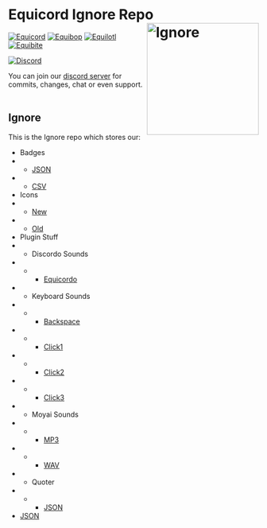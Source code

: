 # Equicord Ignore Repo [<img src="https://avatars.githubusercontent.com/u/150590884" width="225" align="right" alt="Ignore">](https://github.com/Equicord/Ignore)

[![Equicord](https://img.shields.io/badge/Equicord-green?style=flat)](https://github.com/Equicord/Equicord)
[![Equibop](https://img.shields.io/badge/Equibop-green?style=flat)](https://github.com/Equicord/Equibop)
[![Equilotl](https://img.shields.io/badge/Equilotl-green?style=flat)](https://github.com/Equicord/Equilotl)
[![Equibite](https://img.shields.io/badge/Equicord-green?style=flat)](https://github.com/Equicord/Equibite)

[![Discord](https://img.shields.io/discord/1207691698386501634.svg?color=768AD4&label=Discord&logo=discord&logoColor=white)](https://discord.gg/5Xh2W87egW)

You can join our [discord server](https://discord.gg/5Xh2W87egW) for commits, changes, chat or even support.<br></br>

## Ignore

This is the Ignore repo which stores our:

- Badges 
- - [JSON](https://github.com/Equicord/Ignore/blob/main/badges.json)
- - [CSV](https://github.com/Equicord/Ignore/blob/main/misc/badges.csv)
- Icons 
- - [New](https://github.com/Equicord/Ignore/blob/main/misc/icon.png)
- - [Old](https://github.com/Equicord/Ignore/blob/main/misc/icon-old.png)
- Plugin Stuff
- - Discordo Sounds 
- - - [Equicordo](https://github.com/Equicord/Ignore/blob/main/sounds/discordo/equicordo.mp3)
- - Keyboard Sounds 
- - - [Backspace](https://github.com/Equicord/Ignore/blob/main/sounds/keyboard/backspace.wav) 
- - - [Click1](https://github.com/Equicord/Ignore/blob/main/sounds/keyboard/click1.wav)
- - - [Click2](https://github.com/Equicord/Ignore/blob/main/sounds/keyboard/click2.wav)
- - - [Click3](https://github.com/Equicord/Ignore/blob/main/sounds/keyboard/click3.wav)
- - Moyai Sounds 
- - - [MP3](https://github.com/Equicord/Ignore/blob/main/sounds/moyai/moyai.mp3) 
- - - [WAV](https://github.com/Equicord/Ignore/blob/main/sounds/moyai/moyai.wav)
- - Quoter
- - - [JSON](https://github.com/Equicord/Ignore/blob/main/quoterusers.json)
- [JSON](https://github.com/Equicord/Ignore/blob/main/plugins.json)